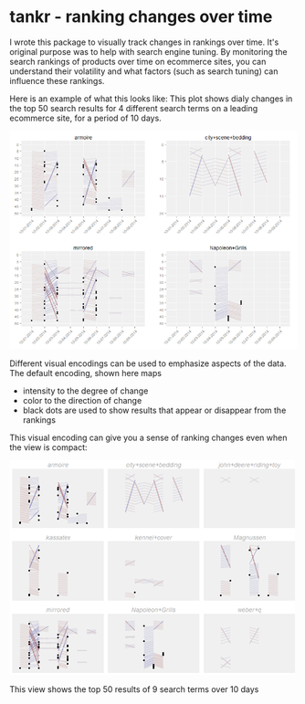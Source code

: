 
# tankr - ranking changes over time

I wrote this package to visually track changes in rankings over time. It's original purpose was to help with search engine tuning.  By monitoring the search rankings of products over time on ecommerce sites, you can understand their volatility and what factors (such as search tuning) can influence these rankings.  

Here is an example of what this looks like:  This plot shows dialy changes in the top 50 search results for 4 different search terms on a leading ecommerce site, for a period of 10 days. 

![example plot](/img/example.png?raw=true)

Different visual encodings can be used to emphasize aspects of the data.  The default encoding, shown here maps
 - intensity to the degree of change
 - color to the direction of change
 - black dots are used to show results that appear or disappear from the rankings

This visual encoding can give you a sense of ranking changes even when the view is compact:

![example compact plot](/img/example_small_scale.png?raw=true)

This view shows the top 50 results of 9 search terms over 10 days